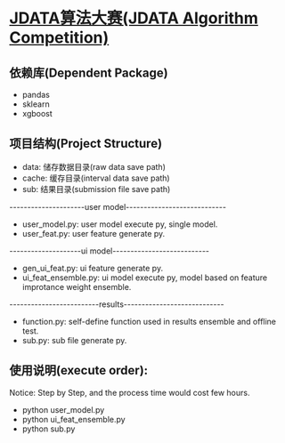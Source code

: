 
# [JDATA算法大赛(JDATA Algorithm Competition) ](https://www.datafountain.cn/projects/jdata/)


## 依赖库(Dependent Package)

- pandas
- sklearn
- xgboost

## 项目结构(Project Structure)

- data: 储存数据目录(raw data save path)
- cache: 缓存目录(interval data save path)
- sub: 结果目录(submission file save path)

---------------------user model----------------------------
- user_model.py: user model execute py, single model.
- user_feat.py: user feature generate py.

--------------------ui model---------------------------
- gen_ui_feat.py: ui feature generate py.
- ui_feat_ensemble.py: ui model execute py, model based on feature improtance weight ensemble.

-------------------------results----------------------------
- function.py: self-define function used in results ensemble and offline test.
- sub.py: sub file generate py.

## 使用说明(execute order):
Notice: Step by Step, and the process time would cost few hours.
- python user_model.py
- python ui_feat_ensemble.py
- python sub.py

